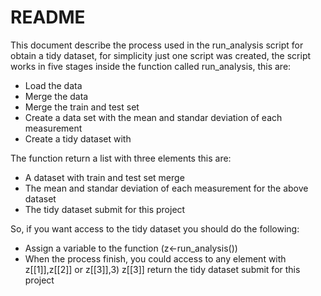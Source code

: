 README
========================================================

This document describe the process used in the run_analysis script for obtain a tidy dataset,
for simplicity just one script was created, the script works in five stages inside the function called run_analysis, this are:

- Load the data 
- Merge the data
- Merge the train and test set
- Create a data set with the mean and standar deviation of each measurement
- Create a tidy dataset with 

The function return a list with three elements this are:

- A dataset with train and test set merge 
- The mean and standar deviation of each measurement for the above dataset
- The tidy dataset submit for this project

So, if you want access to the tidy dataset you should do the following:

-  Assign a variable to the function (z<-run_analysis())
-  When the process finish, you could access to any element with z[[1]],z[[2]] or z[[3]],3) z[[3]] return the tidy dataset submit for this project
